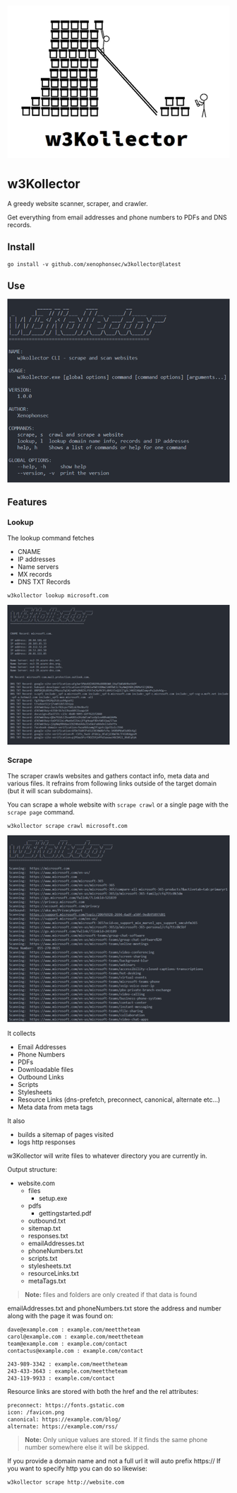 ![w3Kollector banner](./_images/w3kollector_banner.png "Don't do what you don't have to")
# w3Kollector
A greedy website scanner, scraper, and crawler.

Get everything from email addresses and phone numbers to PDFs and DNS records.

## Install

```
go install -v github.com/xenophonsec/w3kollector@latest
```

## Use

![w3Kollector use](./_images/w3kollector_use.png)


## Features

### Lookup

The lookup command fetches

- CNAME
- IP addresses
- Name servers
- MX records
- DNS TXT Records

```
w3kollector lookup microsoft.com
```
![w3Kollector use](./_images/w3kollector_lookup.png)

### Scrape

The scraper crawls websites and gathers contact info, meta data and various files. It refrains from following links outside of the target domain (but it will scan subdomains).

You can scrape a whole website with `scrape crawl` or a single page with the `scrape page` command.

```
w3kollector scrape crawl microsoft.com
```
![w3Kollector use](./_images/w3kollector_scrape.png)

It collects
- Email Addresses
- Phone Numbers
- PDFs
- Downloadable files
- Outbound Links
- Scripts
- Stylesheets
- Resource Links (dns-prefetch, preconnect, canonical, alternate etc...)
- Meta data from meta tags

It also
- builds a sitemap of pages visited
- logs http responses

w3Kollector will write files to whatever directory you are currently in.

Output structure:
- website.com
  - files
    - setup.exe
  - pdfs
    - gettingstarted.pdf
  - outbound.txt
  - sitemap.txt
  - responses.txt
  - emailAddresses.txt
  - phoneNumbers.txt
  - scripts.txt
  - stylesheets.txt
  - resourceLinks.txt
  - metaTags.txt

> **Note:** files and folders are only created if that data is found

emailAddresses.txt and phoneNumbers.txt store the address and number along with the page it was found on:
```
dave@example.com : example.com/meettheteam
carol@example.com : example.com/meettheteam
team@example.com : example.com/contact
contactus@example.com : example.com/contact
```

```
243-989-3342 : example.com/meettheteam
243-433-3643 : example.com/meettheteam
243-119-9933 : example.com/contact
```

Resource links are stored with both the href and the rel attributes:
```
preconnect: https://fonts.gstatic.com
icon: /favicon.png
canonical: https://example.com/blog/
alternate: https://example.com/rss/
```

> **Note:** Only unique values are stored. If it finds the same phone number somewhere else it will be skipped.

If you provide a domain name and not a full url it will auto prefix https://
If you want to specify http you can do so likewise:
```
w3kollector scrape http://website.com
```
